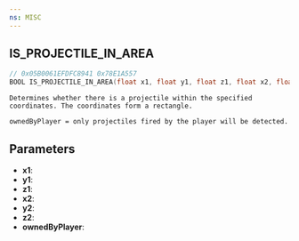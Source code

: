 ```yaml
---
ns: MISC
---
```

## IS_PROJECTILE_IN_AREA

```c
// 0x05B0061EFDFC8941 0x78E1A557
BOOL IS_PROJECTILE_IN_AREA(float x1, float y1, float z1, float x2, float y2, float z2, BOOL ownedByPlayer);
```

```
Determines whether there is a projectile within the specified coordinates. The coordinates form a rectangle.

ownedByPlayer = only projectiles fired by the player will be detected.
```

## Parameters
* **x1**:
* **y1**:
* **z1**:
* **x2**:
* **y2**:
* **z2**:
* **ownedByPlayer**:
